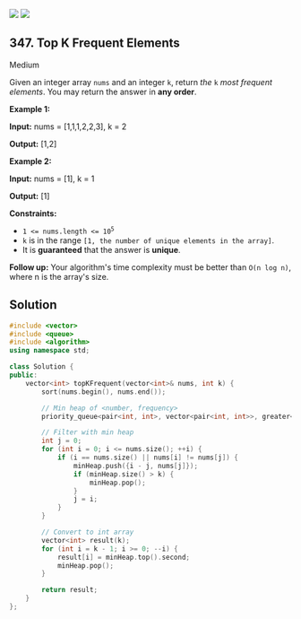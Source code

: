 [![](https://img.shields.io/github/stars/LeetCode-in-Cpp/LeetCode-in-Cpp?label=Stars&style=flat-square)](https://github.com/LeetCode-in-Cpp/LeetCode-in-Cpp)
[![](https://img.shields.io/github/forks/LeetCode-in-Cpp/LeetCode-in-Cpp?label=Fork%20me%20on%20GitHub%20&style=flat-square)](https://github.com/LeetCode-in-Cpp/LeetCode-in-Cpp/fork)

## 347\. Top K Frequent Elements

Medium

Given an integer array `nums` and an integer `k`, return _the_ `k` _most frequent elements_. You may return the answer in **any order**.

**Example 1:**

**Input:** nums = [1,1,1,2,2,3], k = 2

**Output:** [1,2]

**Example 2:**

**Input:** nums = [1], k = 1

**Output:** [1]

**Constraints:**

*   <code>1 <= nums.length <= 10<sup>5</sup></code>
*   `k` is in the range `[1, the number of unique elements in the array]`.
*   It is **guaranteed** that the answer is **unique**.

**Follow up:** Your algorithm's time complexity must be better than `O(n log n)`, where n is the array's size.

## Solution

```cpp
#include <vector>
#include <queue>
#include <algorithm>
using namespace std;

class Solution {
public:
    vector<int> topKFrequent(vector<int>& nums, int k) {
        sort(nums.begin(), nums.end());

        // Min heap of <number, frequency>
        priority_queue<pair<int, int>, vector<pair<int, int>>, greater<pair<int, int>>> minHeap;

        // Filter with min heap
        int j = 0;
        for (int i = 0; i <= nums.size(); ++i) {
            if (i == nums.size() || nums[i] != nums[j]) {
                minHeap.push({i - j, nums[j]});
                if (minHeap.size() > k) {
                    minHeap.pop();
                }
                j = i;
            }
        }

        // Convert to int array
        vector<int> result(k);
        for (int i = k - 1; i >= 0; --i) {
            result[i] = minHeap.top().second;
            minHeap.pop();
        }

        return result;
    }
};
```